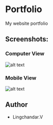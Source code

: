 


# Portfolio
My website portfolio

## Screenshots:
### Computer View
![alt text](https://github.com/lingchandar/lingchandar.github.io/blob/main/image/port.jpg)

### Mobile View
![alt text](https://github.com/lingchandar/lingchandar.github.io/blob/main/image/mbview.jpg)

## Author
* Lingchandar.V
